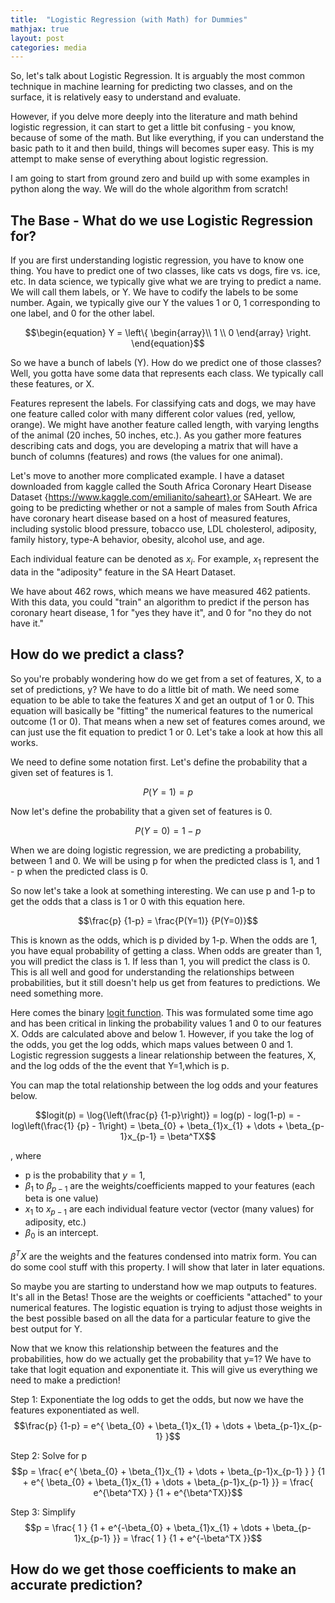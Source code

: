 ```yaml
---
title:  "Logistic Regression (with Math) for Dummies"
mathjax: true
layout: post
categories: media
---
```


So, let's talk about Logistic Regression. It is arguably the most common technique in machine learning for predicting two classes, and on the surface, it is relatively easy to understand and evaluate.

However, if you delve more deeply into the literature and math behind logistic regression, it can start to get a little bit confusing - you know, because of some of the math. But like everything, if you can understand the basic path to it and then build, things will becomes super easy. This is my attempt to make sense of everything about logistic regression. 

I am going to start from ground zero and build up with some examples in python along the way. We will do the whole algorithm from scratch!

## The Base - What do we use Logistic Regression for?

If you are first understanding logistic regression, you have to know one thing. You have to predict one of two classes, like cats vs dogs, fire vs. ice, etc. In data science, we typically give what we are trying to predict a name. We will call them labels, or Y. We have to codify the labels to be some number. Again, we typically give our Y the values 1 or 0, 1 corresponding to one label, and 0 for the other label.

$$\begin{equation}
Y = \left\{
    \begin{array}\\
        1 \\
        0
    \end{array}
\right.   
\end{equation}$$

So we have a bunch of labels (Y). How do we predict one of those classes? Well, you gotta have some data that represents each class. We typically call these features, or X.

Features represent the labels. For classifying cats and dogs, we may have one feature called color with many different color values (red, yellow, orange). We might have another feature called length, with varying lengths of the animal (20 inches, 50 inches, etc.). As you gather more features describing cats and dogs, you are developing a matrix that will have a bunch of columns (features) and rows (the values for one animal). 

Let's move to another more complicated example. I have a dataset downloaded from kaggle called the South Africa Coronary Heart Disease Dataset {https://www.kaggle.com/emilianito/saheart},or SAHeart. We are going to be predicting whether or not a sample of males from South Africa have coronary heart disease based on a host of measured features, including systolic blood pressure, tobacco use, LDL cholesterol, adiposity, family history, type-A behavior, obesity, alcohol use, and age.

Each individual feature can be denoted as $x_i$. For example, $x_1$ represent the data in the "adiposity" feature in the SA Heart Dataset. 

We have about 462 rows, which means we have measured 462 patients. With this data, you could "train" an algorithm to predict if the person has coronary heart disease, 1 for "yes they have it", and 0 for "no they do not have it."

## How do we predict a class?

So you're probably wondering how do we get from a set of features, X, to a set of predictions, y? We have to do a little bit of math. We need some equation to be able to take the features X and get an output of 1 or 0. This equation will basically be "fitting" the numerical features to the numerical outcome (1 or 0). That means when a new set of features comes around, we can just use the fit equation to predict 1 or 0. Let's take a look at how this all works.

We need to define some notation first. Let's define the probability that a given set of features is 1.

$$ P(Y=1) = p $$

Now let's define the probability that a given set of features is 0.

$$ P(Y=0)= 1 - p $$

When we are doing logistic regression, we are predicting a probability, between 1 and 0. We will be using p for when the predicted class is 1, and 1 - p when the predicted class is 0.

So now let's take a look at something interesting. We can use p and 1-p to get the odds that a class is 1 or 0 with this equation here.

$$\frac{p} {1-p} = \frac{P(Y=1)} {P(Y=0)}$$

This is known as the odds, which is p divided by 1-p. When the odds are 1, you have equal probability of getting a class. When odds are greater than 1, you will predict the class is 1. If less than 1, you will predict the class is 0. This is all well and good for understanding the relationships between probabilities, but it still doesn't help us get from features to predictions. We need something more.

Here comes the binary [logit function](https://en.wikipedia.org/wiki/Logit). This was formulated some time ago and has been critical in linking the probability values 1 and 0 to our features X. Odds are calculated above and below 1. However, if you take the log of the odds, you get the log odds, which maps values between 0 and 1. Logistic regression suggests a linear relationship between the features, X, and the log odds of the the event that Y=1,which is p. 

You can map the total relationship between the log odds and your features below.


$$logit(p) = \log{\left(\frac{p} {1-p}\right)} = log(p) - log(1-p) = -log\left(\frac{1} {p} - 1\right) = \beta_{0} + \beta_{1}x_{1} + \dots + \beta_{p-1}x_{p-1} = \beta^TX$$

, where 
- p is the probability that $y=1$,
- $\beta_{1}$ to $\beta_{p-1}$ are the weights/coefficients mapped to your features (each beta is one value) 
- $x_{1}$ to $x_{p-1}$ are each individual feature vector (vector (many values) for adiposity, etc.)
- $\beta_{0}$ is an intercept.

$\beta^TX$ are the weights and the features condensed into matrix form. You can do some cool stuff with this property. I will show that later in later equations.

So maybe you are starting to understand how we map outputs to features. It's all in the Betas! Those are the weights or coefficients "attached" to your numerical features. The logistic equation is trying to adjust those weights in the best possible based on all the data for a particular feature to give the best output for Y.

Now that we know this relationship between the features and the probabilities, how do we actually get the probability that y=1? We have to take that logit equation and exponentiate it. This will give us everything we need to make a prediction!

Step 1: Exponentiate the log odds to get the odds, but now we have the features exponentiated as well.
$$\frac{p} {1-p} = e^{ \beta_{0} + \beta_{1}x_{1} + \dots + \beta_{p-1}x_{p-1} }$$

Step 2: Solve for p
$$p = \frac{ e^{ \beta_{0} + \beta_{1}x_{1} + \dots + \beta_{p-1}x_{p-1}  } } {1 + e^{ \beta_{0} + \beta_{1}x_{1} + \dots + \beta_{p-1}x_{p-1}  }} = \frac{ e^{\beta^TX} } {1 + e^{\beta^TX}}$$

Step 3: Simplify
$$p = \frac{ 1 } {1 + e^{-\beta_{0} + \beta_{1}x_{1} + \dots + \beta_{p-1}x_{p-1}  }} = \frac{ 1 } {1 + e^{-\beta^TX }}$$



## How do we get those coefficients to make an accurate prediction?